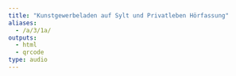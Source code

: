 ```yaml
---
title: "Kunstgewerbeladen auf Sylt und Privatleben Hörfassung"
aliases:
  - /a/3/1a/
outputs:
  - html
  - qrcode
type: audio
---
```

